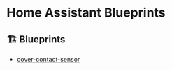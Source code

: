 # Home Assistant Blueprints

## 🏗️ Blueprints
- [cover-contact-sensor](automation/cover-contact-sensor/README.md)